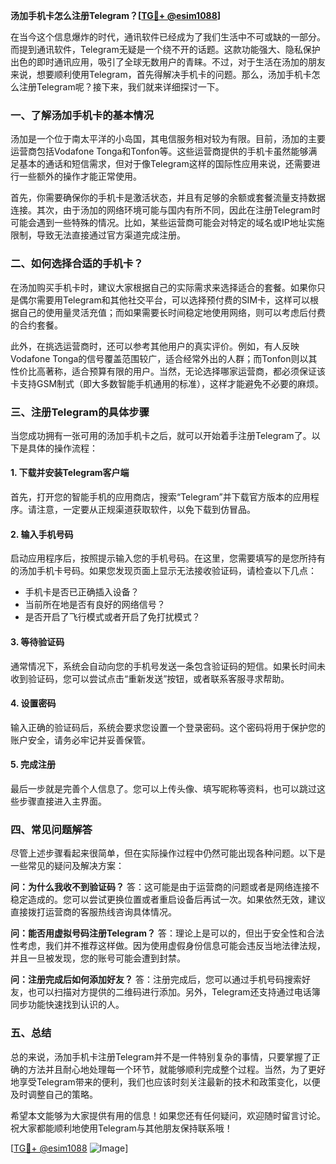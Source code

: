 **汤加手机卡怎么注册Telegram？[[TG💪+ @esim1088](https://t.me/s/esim1088)]**

在当今这个信息爆炸的时代，通讯软件已经成为了我们生活中不可或缺的一部分。而提到通讯软件，Telegram无疑是一个绕不开的话题。这款功能强大、隐私保护出色的即时通讯应用，吸引了全球无数用户的青睐。不过，对于生活在汤加的朋友来说，想要顺利使用Telegram，首先得解决手机卡的问题。那么，汤加手机卡怎么注册Telegram呢？接下来，我们就来详细探讨一下。

### 一、了解汤加手机卡的基本情况

汤加是一个位于南太平洋的小岛国，其电信服务相对较为有限。目前，汤加的主要运营商包括Vodafone Tonga和Tonfon等。这些运营商提供的手机卡虽然能够满足基本的通话和短信需求，但对于像Telegram这样的国际性应用来说，还需要进行一些额外的操作才能正常使用。

首先，你需要确保你的手机卡是激活状态，并且有足够的余额或套餐流量支持数据连接。其次，由于汤加的网络环境可能与国内有所不同，因此在注册Telegram时可能会遇到一些特殊的情况。比如，某些运营商可能会对特定的域名或IP地址实施限制，导致无法直接通过官方渠道完成注册。

### 二、如何选择合适的手机卡？

在汤加购买手机卡时，建议大家根据自己的实际需求来选择适合的套餐。如果你只是偶尔需要用Telegram和其他社交平台，可以选择预付费的SIM卡，这样可以根据自己的使用量灵活充值；而如果需要长时间稳定地使用网络，则可以考虑后付费的合约套餐。

此外，在挑选运营商时，还可以参考其他用户的真实评价。例如，有人反映Vodafone Tonga的信号覆盖范围较广，适合经常外出的人群；而Tonfon则以其性价比高著称，适合预算有限的用户。当然，无论选择哪家运营商，都必须保证该卡支持GSM制式（即大多数智能手机通用的标准），这样才能避免不必要的麻烦。

### 三、注册Telegram的具体步骤

当您成功拥有一张可用的汤加手机卡之后，就可以开始着手注册Telegram了。以下是具体的操作流程：

#### 1. 下载并安装Telegram客户端
首先，打开您的智能手机的应用商店，搜索“Telegram”并下载官方版本的应用程序。请注意，一定要从正规渠道获取软件，以免下载到仿冒品。

#### 2. 输入手机号码
启动应用程序后，按照提示输入您的手机号码。在这里，您需要填写的是您所持有的汤加手机卡号码。如果您发现页面上显示无法接收验证码，请检查以下几点：
   - 手机卡是否已正确插入设备？
   - 当前所在地是否有良好的网络信号？
   - 是否开启了飞行模式或者开启了免打扰模式？

#### 3. 等待验证码
通常情况下，系统会自动向您的手机号发送一条包含验证码的短信。如果长时间未收到验证码，您可以尝试点击“重新发送”按钮，或者联系客服寻求帮助。

#### 4. 设置密码
输入正确的验证码后，系统会要求您设置一个登录密码。这个密码将用于保护您的账户安全，请务必牢记并妥善保管。

#### 5. 完成注册
最后一步就是完善个人信息了。您可以上传头像、填写昵称等资料，也可以跳过这些步骤直接进入主界面。

### 四、常见问题解答

尽管上述步骤看起来很简单，但在实际操作过程中仍然可能出现各种问题。以下是一些常见的疑问及解决方案：

**问：为什么我收不到验证码？**
答：这可能是由于运营商的问题或者是网络连接不稳定造成的。您可以尝试更换位置或者重启设备后再试一次。如果依然无效，建议直接拨打运营商的客服热线咨询具体情况。

**问：能否用虚拟号码注册Telegram？**
答：理论上是可以的，但出于安全性和合法性考虑，我们并不推荐这样做。因为使用虚假身份信息可能会违反当地法律法规，并且一旦被发现，您的账号可能会遭到封禁。

**问：注册完成后如何添加好友？**
答：注册完成后，您可以通过手机号码搜索好友，也可以扫描对方提供的二维码进行添加。另外，Telegram还支持通过电话簿同步功能快速找到认识的人。

### 五、总结

总的来说，汤加手机卡注册Telegram并不是一件特别复杂的事情，只要掌握了正确的方法并且耐心地处理每一个环节，就能够顺利完成整个过程。当然，为了更好地享受Telegram带来的便利，我们也应该时刻关注最新的技术和政策变化，以便及时调整自己的策略。

希望本文能够为大家提供有用的信息！如果您还有任何疑问，欢迎随时留言讨论。祝大家都能顺利地使用Telegram与其他朋友保持联系哦！

[[TG💪+ @esim1088](https://t.me/s/esim1088) ![Image](https://i.postimg.cc/4NQfJmqS/Snipaste-2025-05-13-00-14-12.png)]
